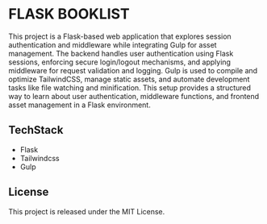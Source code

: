 # FLASK BOOKLIST

This project is a Flask-based web application that explores session authentication and middleware while integrating Gulp for asset management. The backend handles user authentication using Flask sessions, enforcing secure login/logout mechanisms, and applying middleware for request validation and logging. Gulp is used to compile and optimize TailwindCSS, manage static assets, and automate development tasks like file watching and minification. This setup provides a structured way to learn about user authentication, middleware functions, and frontend asset management in a Flask environment.

## TechStack

- Flask
- Tailwindcss
- Gulp

## License

This project is released under the MIT License.
